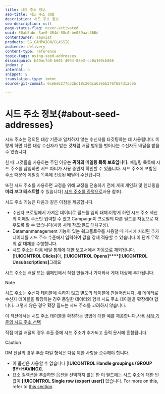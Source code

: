 ```yaml
---
title: 시드 주소 정보
seo-title: 시드 주소 정보
description: 시드 주소 정보
seo-description: null
page-status-flag: never-activated
uuid: 80ab5abc-3ae0-484d-88c0-be039aac360d
contentOwner: sauviat
products: SG_CAMPAIGN/CLASSIC
audience: delivery
content-type: reference
topic-tags: using-seed-addresses
discoiquuid: b49acfd0-b601-4694-88e3-cc0a169cb866
index: y
internal: n
snippet: y
translation-type: tm+mt
source-git-commit: 0ce6e5277c32bc18c20dca62e5b276f654d1ace5

---
```



# 시드 주소 정보{#about-seed-addresses}

시드 주소는 정의된 대상 기준과 일치하지 않는 수신자를 타깃팅하는 데 사용됩니다. 이렇게 하면 다른 대상 수신자가 받는 것처럼 배달 범위를 벗어나는 수신자도 배달을 받을 수 있습니다.

한 때 그것들을 사용하는 주된 이유는 **귀하의 메일링 목록 보호입니다**. 메일링 목록에 시드 주소를 삽입하면 서드 파티가 사용 중인지 확인할 수 있습니다. 시드 주소에 포함된 주소 때문에 메일링 목록에 전송된 배달이 수신됩니다.

또한 시드 주소를 사용하면 교정을 위해 교정을 전송하기 전에 게재 개인화 및 렌더링을 **미리 보고 테스트할** 수 있습니다( [시드 주소를 증명으로](../../delivery/using/steps-validating-the-delivery.md#using-seed-addresses-as-proof)사용 참조).

시드 주소 기능은 다음과 같은 이점을 제공합니다.

* 수신자 프로필에서 가져온 데이터로 필드를 임의 대체:이렇게 하면 시드 주소 섹션의 이메일 주소만 입력할 수 있고 Campaign이 프로필의 다른 필드를 자동으로 채우도록 할 수 있습니다(사용 [사례 참조:필드 대체](../../delivery/using/use-case--configuring-the-field-substitution.md)구성).
* Datamanmanagement 기능이 있는 워크플로우를 사용할 때 게시에 처리된 추가 데이터를 시드 주소 수준에서 입력하여 값을 강제 적용할 수 있습니다.이 단계 무작위 값 대체를 수행합니다.
* 시드 주소는 다음 배달 통계에 대한 보고서에서 자동으로 제외됩니다. **[!UICONTROL Clicks]**&#x200B;아, **[!UICONTROL Opens]****[!UICONTROL Unsubscriptions]**&#x200B;그래요

시드 주소는 배달 또는 캠페인에서 직접 만들거나 가져와서 게재 대상에 추가됩니다.

>[!NOTE]
>
>시드 주소는 수신자 테이블에 속하지 않고 별도의 테이블에 만들어집니다. 새 데이터로 수신자 테이블을 확장하는 경우 동일한 데이터와 함께 시드 주소 테이블을 확장해야 합니다. 그렇지 않은 경우 확장 필드는 시드 주소를 고려하지 않습니다.
>
>이 섹션에서는 시드 주소 테이블을 확장하는 방법에 대한 예를 제공합니다.사용 [사례:기준의 시드 주소 선택](../../delivery/using/use-case--selecting-seed-addresses-on-criteria.md)

직접 메일 배달의 경우 추출 중에 시드 주소가 추가되고 출력 문서에 혼합됩니다.

>[!CAUTION]
>
>DM 전달의 경우 추출 파일 형식은 다음 제한 사항을 준수해야 합니다.
>
>* 이 옵션은 사용할 수 없습니다 **[!UICONTROL Handle groupings (GROUP BY+HAVING)]**.
>* 요소 컬렉션을 추출하면 옵션을 선택하지 않는 한 이 필드에는 시드 주소에 대한 빈 값이 **[!UICONTROL Single row (expert user)]** 있습니다. For more on this, refer to [this section](../../platform/using/exporting-data.md#step-7---data-formatting).
>


